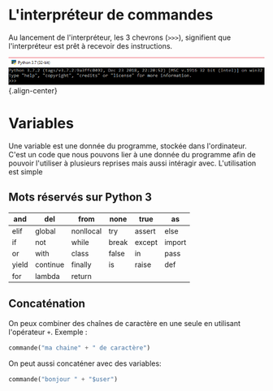 <!-- TITLE: Python - Bases -->
<!-- SUBTITLE: A quick summary of Bases -->

# L'interpréteur de commandes
Au lancement de l'interpréteur, les 3 chevrons (`>>>`), signifient que l'interpréteur est prêt à recevoir des instructions.

![Python Interpreteur](/uploads/python/python-interpreteur.png "Python Interpreteur"){.align-center}
# Variables
Une variable est une donnée du programme, stockée dans l'ordinateur. C'est un code que nous pouvons lier à une donnée du programme afin de pouvoir l'utiliser à plusieurs reprises mais aussi intéragir avec.
L'utilisation est simple 


## Mots réservés sur Python 3
|and|del|from|none|true|as|
|---|---|----|----|----|--|
|elif|global|nonllocal|try|assert|else|
|if|not|while|break|except|import|
|or|with|class|false|in|pass|
|yield|continue|finally|is|raise|def|
|for|lambda|return||||

## Concaténation
On peux combiner des chaînes de caractère en une seule en utilisant l'opérateur `+`.
Exemple :

```python
commande("ma chaine" + " de caractère")
```

On peut aussi concaténer avec des variables:
```python
commande("bonjour " + "$user")
```